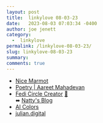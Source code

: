 ```yaml
---
layout: post
title:  linkylove 08-03-23
date:   2023-08-03 07:03:34 -0400
author: joe jenett
category:
  -  linkylove
permalink: /linkylove-08-03-23/
slug: linkylove-08-03-23
summary: 
comments: true
---
```

<ul class="linkylove">
	<li><a title="Dave Rogers" href="https://nice-marmot.net/">Nice Marmot</a></li>
	<li><a title="Aareet Mahadevan" href="https://www.aareet.com/poetry/">Poetry | Aareet Mahadevan</a></li>
	<li><a title="Fedi Circle Creator" href="https://data.natty.sh/fedi-circles/">Fedi Circle Creator</a> <a href="https://pinboard.in/u:kc5tja">📌</a><br>⬌ <a title="Natalia" href="https://blog.natty.sh/">Natty's Blog</a></li>
	<li><a title="AI Color Palette Generator" href="https://tintmint.net/">AI Colors</a></li>
	<li><a title="Julian Lehr" href="https://julian.digital/">julian.digital</a></li>
</ul>

<a href="https://brid.gy/publish/mastodon"></a>